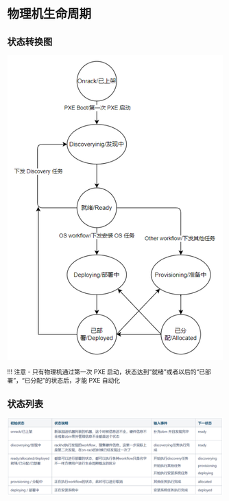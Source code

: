 # 物理机生命周期
## 状态转换图  

![runnob](./static/wizard/lifecycle.png)  

!!! 注意
    - 只有物理机通过第一次 PXE 启动，状态达到“就绪”或者以后的“已部署”，“已分配”的状态后，才能 PXE 自动化
## 状态列表  

![runnob](./static/wizard/state.png)
